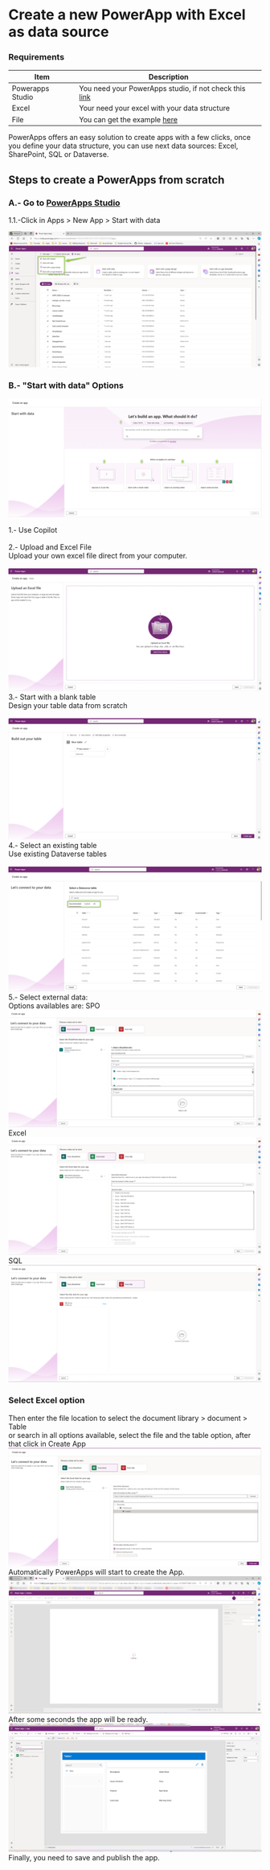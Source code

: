 # Create a new PowerApp with Excel as data source

### Requirements
| Item   | Description |
| ------ | ------ |
| Powerapps Studio | You need your PowerApps studio, if not check this [link](https://google.com) |
| Excel  | Your need your excel with your data structure|
| File  | You can get the example [here](https://github.com/felixbons/PowerPlatform/blob/main/PowerApps/assets/files/Topic%201/Inventory.xlsx) |

PowerApps offers an easy solution to create apps with a few clicks, once you define your data structure, you can use next data sources: Excel, SharePoint, SQL or Dataverse.

## Steps to create a PowerApps from scratch

### A.- Go to [PowerApps Studio](https://make.powerapps.com/)
1.1.-Click in Apps > New App > Start with data

![Step 1](/PowerApps/assets/Topic_1_CreateAnAppWithSource/NewAppHomePage.png)

### B.- "Start with data" Options

![Step 2](/PowerApps/assets/Topic_1_CreateAnAppWithSource/SelectSource.png)

1.- Use Copilot \
\
2.- Upload and Excel File\
    Upload your own excel file direct from your computer.\
    \
    ![Step 3](/PowerApps/assets/Topic_1_CreateAnAppWithSource/UploadFile.png)
3.- Start with a blank table\
    Design your table data from scratch\
    \
    ![Step 4](/PowerApps/assets/Topic_1_CreateAnAppWithSource/BuildOutYourTable.png)
4.- Select an existing table\
    Use existing Dataverse tables \
    \
    ![Step 5](/PowerApps/assets/Topic_1_CreateAnAppWithSource/SelectExistingTable.png)
5.- Select external data:\
    Options availables are:
    SPO\
    ![Step 7](/PowerApps/assets/Topic_1_CreateAnAppWithSource/ConnectFromSPO.png)
    Excel\
    ![Step 8](/PowerApps/assets/Topic_1_CreateAnAppWithSource/ConnectFromExcel.png)
    SQL
    ![Step 9](/PowerApps/assets/Topic_1_CreateAnAppWithSource/ConnectFromSQL.png)
### Select Excel option
Then enter the file location to select the document library > document > Table\
or search in all options available, select the file and the table option, after that click in Create App\
![Step 10](/PowerApps/assets/Topic_1_CreateAnAppWithSource/CreateanExcelApp.png)
Automatically PowerApps will start to create the App.
![Step 11](/PowerApps/assets/Topic_1_CreateAnAppWithSource/CreatingAutomaticPowerApp.png)
After some seconds the app will be ready.
![Step 12](/PowerApps/assets/Topic_1_CreateAnAppWithSource/PowerAppFinalWithExcel.png)
Finally, you need to save and publish the app.












